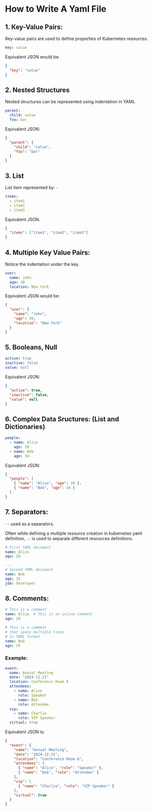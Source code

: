 # How to Write A Yaml File

## 1. Key-Value Pairs:

Key-value pairs are used to define properties of Kubernetes resources.

```yaml
key: value
```

Equivalent JSON would be.

```json
{
  "key": "value"
}

```

## 2. Nested Structures

Nested structures can be represented using indentation in YAML

```yml
parent:
  child: value
  foo: bar
```

Equivalent JSON:

```json
{
  "parent": {
    "child": "value",
    "foo": "bar"
  }
}
```

## 3. List

List item represented by: ``-``

```yaml
items:
  - item1
  - item2
  - item3
```

Equivalent JSON.

```json
{
  "items": ["item1", "item2", "item3"]
}
```

## 4. Multiple Key Value Pairs:

Notice the indentation under the key.

```yml
user:
  name: John
  age: 30
  location: New York
```

Equivalent JSON would be:

```json
{
  "user": {
    "name": "John",
    "age": 30,
    "location": "New York"
  }
}
```

## 5. Booleans, Null



```yaml
active: true
inactive: false
value: null
```

Equivalent JSON:

```json
{
  "active": true,
  "inactive": false,
  "value": null
}
```

## 6. Complex Data Sructures: (List and Dictionaries)

```yaml
people:
  - name: Alice
    age: 28
  - name: Bob
    age: 34
```

Equivalent JSON:

```json
{
  "people": [
    { "name": "Alice", "age": 28 },
    { "name": "Bob", "age": 34 }
  ]
}
```

## 7. Separators:

``--`` used as a separators.

Often while defining a multiple resource creation in kubernetes yaml definition, ``--`` is used to separate different resources definitions.

```yaml
# First YAML document
name: Alice
age: 28

---
# Second YAML document
name: Bob
age: 32
job: Developer
```

## 8. Comments:

```yaml
# This is a comment
name: Alice  # This is an inline comment
age: 28
```

```yaml
# This is a comment
# that spans multiple lines
# in YAML format
name: Bob
age: 35
```

### Example:

```yaml
event:
  name: Annual Meeting
  date: "2024-12-21"
  location: Conference Room A
  attendees:
    - name: Alice
      role: Speaker
    - name: Bob
      role: Attendee
  vip:
    - name: Charlie
      role: VIP Speaker
  virtual: true
```

Equivalent JSON is:

```json
{
  "event": {
    "name": "Annual Meeting",
    "date": "2024-12-21",
    "location": "Conference Room A",
    "attendees": [
      { "name": "Alice", "role": "Speaker" },
      { "name": "Bob", "role": "Attendee" }
    ],
    "vip": [
      { "name": "Charlie", "role": "VIP Speaker" }
    ],
    "virtual": true
  }
}
```
